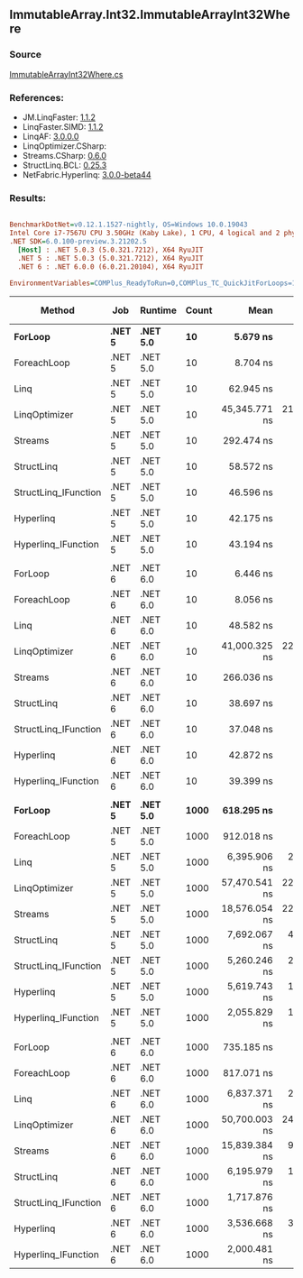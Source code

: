 ﻿## ImmutableArray.Int32.ImmutableArrayInt32Where

### Source
[ImmutableArrayInt32Where.cs](../LinqBenchmarks/ImmutableArray/Int32/ImmutableArrayInt32Where.cs)

### References:
- JM.LinqFaster: [1.1.2](https://www.nuget.org/packages/JM.LinqFaster/1.1.2)
- LinqFaster.SIMD: [1.1.2](https://www.nuget.org/packages/LinqFaster.SIMD/1.0.3)
- LinqAF: [3.0.0.0](https://www.nuget.org/packages/LinqAF/3.0.0.0)
- LinqOptimizer.CSharp: [](https://www.nuget.org/packages/LinqOptimizer.CSharp/)
- Streams.CSharp: [0.6.0](https://www.nuget.org/packages/Streams.CSharp/0.6.0)
- StructLinq.BCL: [0.25.3](https://www.nuget.org/packages/StructLinq.BCL/0.25.3)
- NetFabric.Hyperlinq: [3.0.0-beta44](https://www.nuget.org/packages/NetFabric.Hyperlinq/3.0.0-beta44)

### Results:
``` ini

BenchmarkDotNet=v0.12.1.1527-nightly, OS=Windows 10.0.19043
Intel Core i7-7567U CPU 3.50GHz (Kaby Lake), 1 CPU, 4 logical and 2 physical cores
.NET SDK=6.0.100-preview.3.21202.5
  [Host] : .NET 5.0.3 (5.0.321.7212), X64 RyuJIT
  .NET 5 : .NET 5.0.3 (5.0.321.7212), X64 RyuJIT
  .NET 6 : .NET 6.0.0 (6.0.21.20104), X64 RyuJIT

EnvironmentVariables=COMPlus_ReadyToRun=0,COMPlus_TC_QuickJitForLoops=1,COMPlus_TieredPGO=1  

```
|               Method |    Job |  Runtime | Count |          Mean |       Error |      StdDev |        Median |    Ratio | RatioSD |   Gen 0 | Gen 1 | Gen 2 | Allocated |
|--------------------- |------- |--------- |------ |--------------:|------------:|------------:|--------------:|---------:|--------:|--------:|------:|------:|----------:|
|              **ForLoop** | **.NET 5** | **.NET 5.0** |    **10** |      **5.679 ns** |   **0.0525 ns** |   **0.0491 ns** |      **5.687 ns** |     **1.00** |    **0.00** |       **-** |     **-** |     **-** |         **-** |
|          ForeachLoop | .NET 5 | .NET 5.0 |    10 |      8.704 ns |   0.0474 ns |   0.0443 ns |      8.708 ns |     1.53 |    0.01 |       - |     - |     - |         - |
|                 Linq | .NET 5 | .NET 5.0 |    10 |     62.945 ns |   0.3142 ns |   0.2939 ns |     62.842 ns |    11.09 |    0.08 |  0.0229 |     - |     - |      48 B |
|        LinqOptimizer | .NET 5 | .NET 5.0 |    10 | 45,345.771 ns | 214.6773 ns | 200.8092 ns | 45,411.255 ns | 7,985.72 |   53.94 | 14.0991 |     - |     - |  29,525 B |
|              Streams | .NET 5 | .NET 5.0 |    10 |    292.474 ns |   3.8009 ns |   2.9675 ns |    291.206 ns |    51.42 |    0.61 |  0.2904 |     - |     - |     608 B |
|           StructLinq | .NET 5 | .NET 5.0 |    10 |     58.572 ns |   0.2317 ns |   0.2054 ns |     58.574 ns |    10.31 |    0.07 |  0.0153 |     - |     - |      32 B |
| StructLinq_IFunction | .NET 5 | .NET 5.0 |    10 |     46.596 ns |   0.1738 ns |   0.1541 ns |     46.600 ns |     8.20 |    0.07 |       - |     - |     - |         - |
|            Hyperlinq | .NET 5 | .NET 5.0 |    10 |     42.175 ns |   0.5255 ns |   0.4388 ns |     42.047 ns |     7.41 |    0.09 |       - |     - |     - |         - |
|  Hyperlinq_IFunction | .NET 5 | .NET 5.0 |    10 |     43.194 ns |   0.0993 ns |   0.0929 ns |     43.201 ns |     7.61 |    0.07 |       - |     - |     - |         - |
|                      |        |          |       |               |             |             |               |          |         |         |       |       |           |
|              ForLoop | .NET 6 | .NET 6.0 |    10 |      6.446 ns |   0.0576 ns |   0.0511 ns |      6.427 ns |     1.00 |    0.00 |       - |     - |     - |         - |
|          ForeachLoop | .NET 6 | .NET 6.0 |    10 |      8.056 ns |   0.1212 ns |   0.1074 ns |      8.033 ns |     1.25 |    0.02 |       - |     - |     - |         - |
|                 Linq | .NET 6 | .NET 6.0 |    10 |     48.582 ns |   0.1949 ns |   0.1728 ns |     48.555 ns |     7.54 |    0.06 |  0.0229 |     - |     - |      48 B |
|        LinqOptimizer | .NET 6 | .NET 6.0 |    10 | 41,000.325 ns | 226.4190 ns | 211.7925 ns | 41,006.769 ns | 6,360.51 |   67.93 | 13.8550 |     - |     - |  29,083 B |
|              Streams | .NET 6 | .NET 6.0 |    10 |    266.036 ns |   2.7247 ns |   2.2753 ns |    265.989 ns |    41.33 |    0.38 |  0.2904 |     - |     - |     608 B |
|           StructLinq | .NET 6 | .NET 6.0 |    10 |     38.697 ns |   0.6761 ns |   1.6328 ns |     37.950 ns |     6.42 |    0.28 |  0.0153 |     - |     - |      32 B |
| StructLinq_IFunction | .NET 6 | .NET 6.0 |    10 |     37.048 ns |   0.1258 ns |   0.1176 ns |     37.028 ns |     5.75 |    0.06 |       - |     - |     - |         - |
|            Hyperlinq | .NET 6 | .NET 6.0 |    10 |     42.872 ns |   0.1307 ns |   0.1223 ns |     42.848 ns |     6.65 |    0.06 |       - |     - |     - |         - |
|  Hyperlinq_IFunction | .NET 6 | .NET 6.0 |    10 |     39.399 ns |   0.1419 ns |   0.1327 ns |     39.346 ns |     6.11 |    0.05 |       - |     - |     - |         - |
|                      |        |          |       |               |             |             |               |          |         |         |       |       |           |
|              **ForLoop** | **.NET 5** | **.NET 5.0** |  **1000** |    **618.295 ns** |   **4.2395 ns** |   **3.7582 ns** |    **617.960 ns** |     **1.00** |    **0.00** |       **-** |     **-** |     **-** |         **-** |
|          ForeachLoop | .NET 5 | .NET 5.0 |  1000 |    912.018 ns |   4.2225 ns |   3.5259 ns |    911.323 ns |     1.47 |    0.01 |       - |     - |     - |         - |
|                 Linq | .NET 5 | .NET 5.0 |  1000 |  6,395.906 ns |  27.2346 ns |  25.4752 ns |  6,394.786 ns |    10.35 |    0.07 |  0.0229 |     - |     - |      48 B |
|        LinqOptimizer | .NET 5 | .NET 5.0 |  1000 | 57,470.541 ns | 225.6370 ns | 211.0610 ns | 57,490.619 ns |    92.91 |    0.72 | 15.0757 |     - |     - |  31,536 B |
|              Streams | .NET 5 | .NET 5.0 |  1000 | 18,576.054 ns | 228.2108 ns | 190.5664 ns | 18,504.886 ns |    30.02 |    0.38 |  0.2747 |     - |     - |     608 B |
|           StructLinq | .NET 5 | .NET 5.0 |  1000 |  7,692.067 ns |  43.2649 ns |  40.4700 ns |  7,683.576 ns |    12.44 |    0.07 |  0.0153 |     - |     - |      32 B |
| StructLinq_IFunction | .NET 5 | .NET 5.0 |  1000 |  5,260.246 ns |  22.4373 ns |  20.9878 ns |  5,265.728 ns |     8.51 |    0.06 |       - |     - |     - |         - |
|            Hyperlinq | .NET 5 | .NET 5.0 |  1000 |  5,619.743 ns |  18.3849 ns |  17.1972 ns |  5,620.684 ns |     9.09 |    0.06 |       - |     - |     - |         - |
|  Hyperlinq_IFunction | .NET 5 | .NET 5.0 |  1000 |  2,055.829 ns |  11.5162 ns |   9.6165 ns |  2,058.763 ns |     3.32 |    0.03 |       - |     - |     - |         - |
|                      |        |          |       |               |             |             |               |          |         |         |       |       |           |
|              ForLoop | .NET 6 | .NET 6.0 |  1000 |    735.185 ns |   3.0382 ns |   2.8420 ns |    734.812 ns |     1.00 |    0.00 |       - |     - |     - |         - |
|          ForeachLoop | .NET 6 | .NET 6.0 |  1000 |    817.071 ns |   3.3763 ns |   2.9930 ns |    817.194 ns |     1.11 |    0.01 |       - |     - |     - |         - |
|                 Linq | .NET 6 | .NET 6.0 |  1000 |  6,837.371 ns |  23.4473 ns |  21.9326 ns |  6,835.535 ns |     9.30 |    0.04 |  0.0229 |     - |     - |      48 B |
|        LinqOptimizer | .NET 6 | .NET 6.0 |  1000 | 50,700.003 ns | 242.4648 ns | 214.9387 ns | 50,723.108 ns |    68.94 |    0.36 | 14.8315 |     - |     - |  31,093 B |
|              Streams | .NET 6 | .NET 6.0 |  1000 | 15,839.384 ns |  91.2748 ns |  85.3785 ns | 15,837.787 ns |    21.55 |    0.14 |  0.2747 |     - |     - |     608 B |
|           StructLinq | .NET 6 | .NET 6.0 |  1000 |  6,195.979 ns |  19.9745 ns |  18.6842 ns |  6,199.126 ns |     8.43 |    0.04 |  0.0153 |     - |     - |      32 B |
| StructLinq_IFunction | .NET 6 | .NET 6.0 |  1000 |  1,717.876 ns |   7.0254 ns |   6.5716 ns |  1,716.874 ns |     2.34 |    0.01 |       - |     - |     - |         - |
|            Hyperlinq | .NET 6 | .NET 6.0 |  1000 |  3,536.668 ns |  34.4368 ns |  26.8860 ns |  3,530.046 ns |     4.81 |    0.04 |       - |     - |     - |         - |
|  Hyperlinq_IFunction | .NET 6 | .NET 6.0 |  1000 |  2,000.481 ns |   8.2430 ns |   7.7105 ns |  2,002.187 ns |     2.72 |    0.02 |       - |     - |     - |         - |
